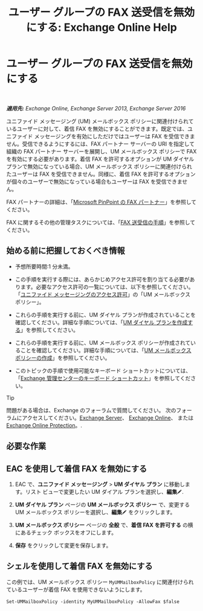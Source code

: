﻿---
title: 'ユーザー グループの FAX 送受信を無効にする: Exchange Online Help'
TOCTitle: ユーザー グループの FAX 送受信を無効にする
ms:assetid: 1c57c3ba-2b0e-43dd-9b28-43bada1592c5
ms:mtpsurl: https://technet.microsoft.com/ja-jp/library/JJ650864(v=EXCHG.150)
ms:contentKeyID: 52057391
ms.date: 05/22/2018
mtps_version: v=EXCHG.150
ms.translationtype: HT
---

# ユーザー グループの FAX 送受信を無効にする

 

_**適用先:** Exchange Online, Exchange Server 2013, Exchange Server 2016_

ユニファイド メッセージング (UM) メールボックス ポリシーに関連付けられているユーザーに対して、着信 FAX を無効にすることができます。既定では、ユニファイド メッセージングを有効にしただけではユーザーは FAX を受信できません。受信できるようにするには、FAX パートナー サーバーの URI を指定して組織の FAX パートナー サーバーを展開し、UM メールボックス ポリシーで FAX を有効にする必要があります。着信 FAX を許可するオプションが UM ダイヤル プランで無効になっている場合、UM メールボックス ポリシーに関連付けられたユーザーは FAX を受信できません。同様に、着信 FAX を許可するオプションが個々のユーザーで無効になっている場合もユーザーは FAX を受信できません。

FAX パートナーの詳細は、「[Microsoft PinPoint の FAX パートナー](https://go.microsoft.com/fwlink/?linkid=190238)」を参照してください。

FAX に関するその他の管理タスクについては、「[FAX 送受信の手順](faxing-procedures-exchange-2013-help.md)」を参照してください。

## 始める前に把握しておくべき情報

  - 予想所要時間:1 分未満。

  - この手順を実行する際には、あらかじめアクセス許可を割り当てる必要があります。必要なアクセス許可の一覧については、以下を参照してください。「[ユニファイド メッセージングのアクセス許可](unified-messaging-permissions-exchange-2013-help.md)」の「UM メールボックス ポリシー」。

  - これらの手順を実行する前に、UM ダイヤル プランが作成されていることを確認してください。詳細な手順については、「[UM ダイヤル プランを作成する](create-a-um-dial-plan-exchange-2013-help.md)」を参照してください。

  - これらの手順を実行する前に、UM メールボックス ポリシーが作成されていることを確認してください。詳細な手順については、「[UM メールボックス ポリシーの作成](create-a-um-mailbox-policy-exchange-2013-help.md)」を参照してください。

  - このトピックの手順で使用可能なキーボード ショートカットについては、「[Exchange 管理センターのキーボード ショートカット](keyboard-shortcuts-in-the-exchange-admin-center-exchange-online-protection-help.md)」を参照してください。


> [!TIP]
> 問題がある場合は、Exchange のフォーラムで質問してください。 次のフォーラムにアクセスしてください。<A href="https://go.microsoft.com/fwlink/p/?linkid=60612">Exchange Server</A>、 <A href="https://go.microsoft.com/fwlink/p/?linkid=267542">Exchange Online</A>、 または <A href="https://go.microsoft.com/fwlink/p/?linkid=285351">Exchange Online Protection</A>。.



## 必要な作業

## EAC を使用して着信 FAX を無効にする

1.  EAC で、<strong>ユニファイド メッセージング</strong> \> <strong>UM ダイヤル プラン</strong> に移動します。リスト ビューで変更したい UM ダイアル プランを選択し、<strong>編集</strong>![編集アイコン](images/Bb124582.6f53ccb2-1f13-4c02-bea0-30690e6ea71d(EXCHG.150).gif "編集アイコン").

2.  <strong>UM ダイヤル プラン</strong> ページの <strong>UM メールボックス ポリシー</strong> で、変更する UM メールボックス ポリシーを選択し、<strong>編集</strong>![編集アイコン](images/Bb124582.6f53ccb2-1f13-4c02-bea0-30690e6ea71d(EXCHG.150).gif "編集アイコン") をクリックします。

3.  <strong>UM メールボックス ポリシー</strong> ページの <strong>全般</strong> で、<strong>着信 FAX を許可する</strong> の横にあるチェック ボックスをオフにします。

4.  <strong>保存</strong> をクリックして変更を保存します。

## シェルを使用して着信 FAX を無効にする

この例では、UM メールボックス ポリシー `MyUMMailboxPolicy` に関連付けられているユーザーが着信 FAX を使用できないようにします。

    Set-UMMailboxPolicy -identity MyUMMailboxPolicy -AllowFax $false


